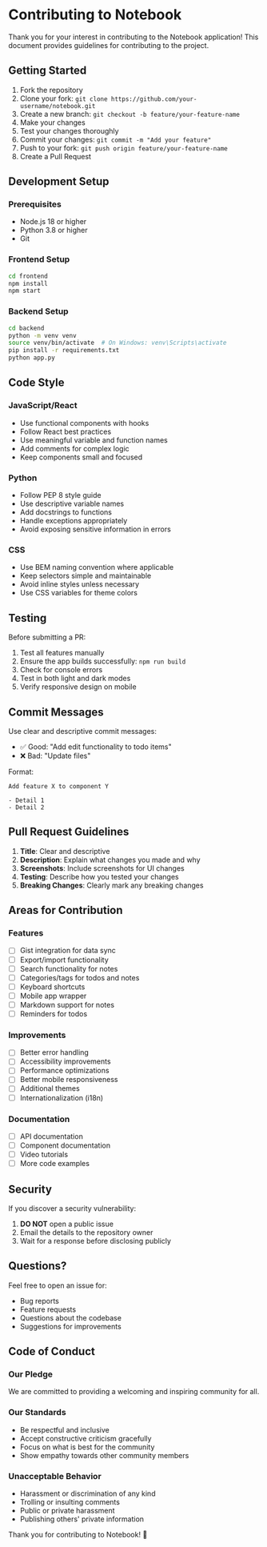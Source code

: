 # Contributing to Notebook

Thank you for your interest in contributing to the Notebook application! This document provides guidelines for contributing to the project.

## Getting Started

1. Fork the repository
2. Clone your fork: `git clone https://github.com/your-username/notebook.git`
3. Create a new branch: `git checkout -b feature/your-feature-name`
4. Make your changes
5. Test your changes thoroughly
6. Commit your changes: `git commit -m "Add your feature"`
7. Push to your fork: `git push origin feature/your-feature-name`
8. Create a Pull Request

## Development Setup

### Prerequisites
- Node.js 18 or higher
- Python 3.8 or higher
- Git

### Frontend Setup
```bash
cd frontend
npm install
npm start
```

### Backend Setup
```bash
cd backend
python -m venv venv
source venv/bin/activate  # On Windows: venv\Scripts\activate
pip install -r requirements.txt
python app.py
```

## Code Style

### JavaScript/React
- Use functional components with hooks
- Follow React best practices
- Use meaningful variable and function names
- Add comments for complex logic
- Keep components small and focused

### Python
- Follow PEP 8 style guide
- Use descriptive variable names
- Add docstrings to functions
- Handle exceptions appropriately
- Avoid exposing sensitive information in errors

### CSS
- Use BEM naming convention where applicable
- Keep selectors simple and maintainable
- Avoid inline styles unless necessary
- Use CSS variables for theme colors

## Testing

Before submitting a PR:

1. Test all features manually
2. Ensure the app builds successfully: `npm run build`
3. Check for console errors
4. Test in both light and dark modes
5. Verify responsive design on mobile

## Commit Messages

Use clear and descriptive commit messages:
- ✅ Good: "Add edit functionality to todo items"
- ❌ Bad: "Update files"

Format:
```
Add feature X to component Y

- Detail 1
- Detail 2
```

## Pull Request Guidelines

1. **Title**: Clear and descriptive
2. **Description**: Explain what changes you made and why
3. **Screenshots**: Include screenshots for UI changes
4. **Testing**: Describe how you tested your changes
5. **Breaking Changes**: Clearly mark any breaking changes

## Areas for Contribution

### Features
- [ ] Gist integration for data sync
- [ ] Export/import functionality
- [ ] Search functionality for notes
- [ ] Categories/tags for todos and notes
- [ ] Keyboard shortcuts
- [ ] Mobile app wrapper
- [ ] Markdown support for notes
- [ ] Reminders for todos

### Improvements
- [ ] Better error handling
- [ ] Accessibility improvements
- [ ] Performance optimizations
- [ ] Better mobile responsiveness
- [ ] Additional themes
- [ ] Internationalization (i18n)

### Documentation
- [ ] API documentation
- [ ] Component documentation
- [ ] Video tutorials
- [ ] More code examples

## Security

If you discover a security vulnerability:
1. **DO NOT** open a public issue
2. Email the details to the repository owner
3. Wait for a response before disclosing publicly

## Questions?

Feel free to open an issue for:
- Bug reports
- Feature requests
- Questions about the codebase
- Suggestions for improvements

## Code of Conduct

### Our Pledge
We are committed to providing a welcoming and inspiring community for all.

### Our Standards
- Be respectful and inclusive
- Accept constructive criticism gracefully
- Focus on what is best for the community
- Show empathy towards other community members

### Unacceptable Behavior
- Harassment or discrimination of any kind
- Trolling or insulting comments
- Public or private harassment
- Publishing others' private information

Thank you for contributing to Notebook! 🎉
